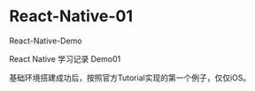# React-Native-01
React-Native-Demo


React  Native    学习记录   Demo01

基础环境搭建成功后，按照官方Tutorial实现的第一个例子，仅仅iOS。